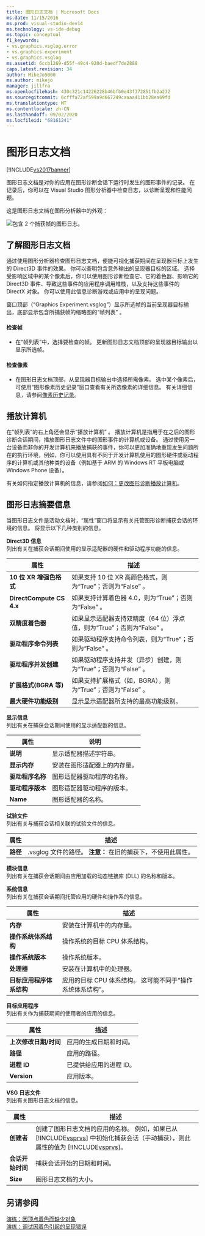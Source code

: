 ```yaml
---
title: 图形日志文档 | Microsoft Docs
ms.date: 11/15/2016
ms.prod: visual-studio-dev14
ms.technology: vs-ide-debug
ms.topic: conceptual
f1_keywords:
- vs.graphics.vsglog.error
- vs.graphics.experiment
- vs.graphics.vsglog
ms.assetid: 6ccb1269-d55f-49c4-920d-baedf7de2888
caps.latest.revision: 34
author: MikeJo5000
ms.author: mikejo
manager: jillfra
ms.openlocfilehash: 430c321c14226228b46bfb0e43f372851fb2a232
ms.sourcegitcommit: 6cfffa72af599a9d667249caaaa411bb28ea69fd
ms.translationtype: MT
ms.contentlocale: zh-CN
ms.lasthandoff: 09/02/2020
ms.locfileid: "68161241"
---
```

# <a name="graphics-log-document"></a>图形日志文档
[!INCLUDE[vs2017banner](../includes/vs2017banner.md)]

图形日志文档是对你的应用在图形诊断会话下运行时发生的图形事件的记录。 在记录后，你可以在 Visual Studio 图形分析器中检查日志，以诊断呈现和性能问题。  
  
 这是图形日志文档在图形分析器中的外观：  
  
 ![包含 2 个捕获帧的图形日志。](../debugger/media/gfx-diag-demo-graphics-log-orientation.png "gfx_diag_demo_graphics_log_orientation")  
  
## <a name="understanding-graphics-log-documents"></a>了解图形日志文档  
 通过使用图形分析器检查图形日志文档，便能可视化捕获期间在呈现器目标上发生的 Direct3D 事件的效果。 你可以查明包含意外输出的呈现器目标的区域。 选择受影响区域中的某个像素后，你可以使用图形诊断检查它、它的着色器、影响它的 Direct3D 事件、导致这些事件的应用程序调用堆栈，以及支持这些事件的 DirectX 对象。 你可以使用此信息诊断游戏或应用中的呈现问题。  
  
 窗口顶部（“Graphics Experiment.vsglog”）显示所选帧的当前呈现器目标输出，底部显示包含所捕获帧的缩略图的“帧列表” 。  
  
#### <a name="to-inspect-a-frame"></a>检查帧  
  
- 在“帧列表”中，选择要检查的帧。 更新图形日志文档顶部的呈现器目标输出以显示所选帧。  
  
#### <a name="to-inspect-a-pixel"></a>检查像素  
  
- 在图形日志文档顶部，从呈现器目标输出中选择所需像素。 选中某个像素后，可使用“图形像素历史记录”窗口查看有关所选像素的详细信息。 有关详细信息，请参阅[像素历史记录](../debugger/graphics-pixel-history.md)。  
  
## <a name="playback-machine"></a>播放计算机  
 在“帧列表”的右上角还会显示“播放计算机” 。 播放计算机是指用于在之后的图形诊断会话期间，播放图形日志文件中的图形事件的计算机或设备。 通过使用另一台设备而非你的开发计算机来播放捕获的事件，你可以更加准确地重现发生问题所在的执行环境，例如，你可以使用具有不同于开发计算机使用的图形硬件或驱动程序的计算机或其他种类的设备（例如基于 ARM 的 Windows RT 平板电脑或 Windows Phone 设备）。  
  
 有关如何指定播放计算机的信息，请参阅[如何：更改图形诊断播放计算机](../debugger/how-to-change-the-graphics-diagnostics-playback-machine.md)。  
  
## <a name="graphics-log-summary-information"></a>图形日志摘要信息  
 当图形日志文件是活动文档时，“属性”窗口将显示有关托管图形诊断捕获会话的环境的信息。 将显示以下几种类别的信息。  
  
 **Direct3D 信息**  
 列出有关在捕获会话期间使用的显示适配器的硬件和驱动程序功能的信息。  
  
|属性|描述|  
|--------------|-----------------|  
|**10 位 XR 增强色格式**|如果支持 10 位 XR 高颜色格式，则为“True”；否则为“False” 。|  
|**DirectCompute CS 4.x**|如果支持计算着色器 4.0，则为“True”；否则为“False” 。|  
|**双精度着色器**|如果显示适配器支持双精度（64 位）浮点值，则为“True”；否则为“False” 。|  
|**驱动程序命令列表**|如果驱动程序支持命令列表，则为“True”；否则为“False” 。|  
|**驱动程序并发创建**|如果驱动程序支持并发（异步）创建，则为“True”；否则为“False” 。|  
|**扩展格式(BGRA 等)**|如果支持扩展格式（如，BGRA），则为“True”；否则为“False” 。|  
|**最大硬件功能级别**|显示显示适配器所支持的最高功能级别。|  
  
 **显示信息**  
 列出有关在捕获会话期间使用的显示适配器的信息。  
  
|属性|说明|  
|--------------|-----------------|  
|**说明**|显示适配器描述字符串。|  
|**显示内存**|安装在图形适配器上的内存量。|  
|**驱动程序名称**|图形适配器驱动程序的名称。|  
|**驱动程序版本**|图形适配器驱动程序的版本。|  
|**Name**|图形适配器的名称。|  
  
 **试验文件**  
 列出有关与捕获会话相关联的试验文件的信息。  
  
|属性|描述|  
|--------------|-----------------|  
|**路径**|.vsglog 文件的路径。 **注意：** 在旧的捕获下，不使用此属性。|  
  
 **模块信息**  
 列出有关在捕获会话期间由应用加载的动态链接库 (DLL) 的名称和版本。  
  
 **系统信息**  
 列出有关在捕获会话期间托管应用的硬件和操作系的信息。  
  
|属性|描述|  
|--------------|-----------------|  
|**内存**|安装在计算机中的内存量。|  
|**操作系统体系结构**|操作系统的目标 CPU 体系结构。|  
|**操作系统版本**|操作系统版本。|  
|**处理器**|安装在计算机中的处理器。|  
|**目标应用程序体系结构**|应用的目标 CPU 体系结构。 这可能不同于“操作系统体系结构”。|  
  
 **目标应用程序**  
 列出有关作为捕获期间的使用者的应用的信息。  
  
|属性|描述|  
|--------------|-----------------|  
|**上次修改日期/时间**|应用的生成日期和时间。|  
|**路径**|应用的路径。|  
|**进程 ID**|已提供给应用的进程 ID。|  
|**Version**|应用版本。|  
  
 **VSG 日志文件**  
 列出有关图形日志文档的信息。  
  
|属性|描述|  
|--------------|-----------------|  
|**创建者**|创建了图形日志文档的应用的名称。 例如，如果已从 [!INCLUDE[vsprvs](../includes/vsprvs-md.md)] 中初始化捕获会话（手动捕获），则此属性的值为 [!INCLUDE[vsprvs](../includes/vsprvs-md.md)]。|  
|**会话开始时间**|捕获会话开始的日期和时间。|  
|**Size**|图形日志文档的大小。|  
  
## <a name="see-also"></a>另请参阅  
 [演练：因顶点着色而缺少对象](../debugger/walkthrough-missing-objects-due-to-vertex-shading.md)   
 [演练：调试因着色引起的呈现错误](../debugger/walkthrough-debugging-rendering-errors-due-to-shading.md)
